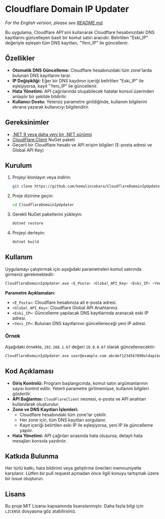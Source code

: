 # Cloudflare Domain IP Updater


*For the English version, please see [README.md](README.md).*

Bu uygulama, Cloudflare API'sini kullanarak Cloudflare hesabınızdaki DNS kayıtlarını güncelleyen basit bir komut satırı aracıdır. Belirtilen "Eski_IP" değeriyle eşleşen tüm DNS kayıtları, "Yeni_IP" ile güncellenir.

## Özellikler

- **Otomatik DNS Güncelleme:** Cloudflare hesabınızdaki tüm zone'larda bulunan DNS kayıtlarını tarar.
- **IP Değişikliği:** Eğer bir DNS kaydının içeriği belirtilen "Eski_IP" ile eşleşiyorsa, kayıt "Yeni_IP" ile güncellenir.
- **Hata Yönetimi:** API çağrılarında oluşabilecek hatalar konsol üzerinden anlaşılır bir şekilde bildirilir.
- **Kullanıcı Dostu:** Yetersiz parametre girildiğinde, kullanım bilgilerini ekrana yazarak kullanıcıyı bilgilendirir.

## Gereksinimler

- [.NET 9 veya daha yeni bir .NET sürümü](https://dotnet.microsoft.com/download)
- [CloudFlare.Client](https://www.nuget.org/packages/CloudFlare.Client/) NuGet paketi
- Geçerli bir Cloudflare hesabı ve API erişim bilgileri (E-posta adresi ve Global API Key)

## Kurulum

1. Projeyi klonlayın veya indirin:
   ```bash
   git clone https://github.com/kemalincekara/CloudflareDomainIpUpdater.git
   ```
2. Proje dizinine geçin:
   ```bash
   cd CloudflareDomainIpUpdater
   ```
3. Gerekli NuGet paketlerini yükleyin:
   ```bash
   dotnet restore
   ```
4. Projeyi derleyin:
   ```bash
   dotnet build
   ```

## Kullanım

Uygulamayı çalıştırmak için aşağıdaki parametreleri komut satırında girmeniz gerekmektedir:

```bash
CloudflareDomainIpUpdater.exe <E_Posta> <Global_API_Key> <Eski_IP> <Yeni_IP>
```

**Parametre Açıklamaları:**

- `<E_Posta>`: Cloudflare hesabınıza ait e-posta adresi.
- `<Global_API_Key>`: Cloudflare Global API Anahtarınız.
- `<Eski_IP>`: Güncelleme yapılacak DNS kayıtlarında aranacak eski IP adresi.
- `<Yeni_IP>`: Bulunan DNS kayıtlarının güncelleneceği yeni IP adresi.

### Örnek

Aşağıdaki örnekte, `192.168.1.67` değeri `10.0.0.67` olarak güncellenecektir:

```bash
CloudflareDomainIpUpdater.exe user@example.com abcdef1234567890oldapikey 192.168.1.67 10.0.0.67
```

## Kod Açıklaması

- **Giriş Kontrolü:** Program başlangıcında, komut satırı argümanlarının sayısı kontrol edilir. Yeterli parametre girilmemişse, kullanım bilgileri gösterilir.
- **API Bağlantısı:** `CloudFlareClient` nesnesi, e-posta ve API anahtarı kullanılarak oluşturulur.
- **Zone ve DNS Kayıtları İşlemleri:** 
  - Cloudflare hesabındaki tüm zone'lar çekilir.
  - Her zone için, tüm DNS kayıtları sorgulanır.
  - Kayıt içeriği belirtilen eski IP ile eşleşiyorsa, yeni IP ile güncelleme yapılır.
- **Hata Yönetimi:** API çağrıları sırasında hata oluşursa, detaylı hata mesajları konsola yazdırılır.

## Katkıda Bulunma

Her türlü katkı, hata bildirimi veya geliştirme önerileri memnuniyetle karşılanır. Lütfen bir pull request açmadan önce ilgili konuyu tartışmak üzere bir issue oluşturun.

## Lisans

Bu proje MIT Lisansı kapsamında lisanslanmıştır. Daha fazla bilgi için `LICENSE` dosyasına göz atabilirsiniz.